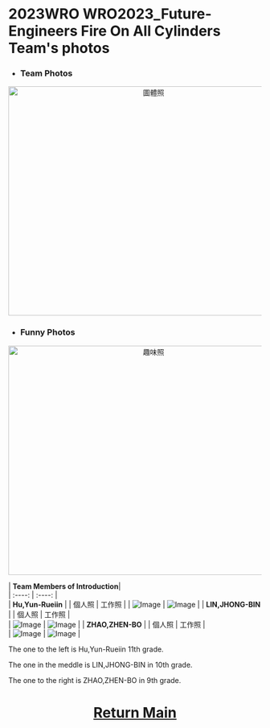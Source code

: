 2023WRO WRO2023_Future-Engineers Fire On All Cylinders  
Team's photos  
====
- ### Team Photos  
<div align="center"><img src="team_photo.jpg" width = "562" height = "456" alt="圖體照"  />  </div>  

- ### Funny Photos  
<div align="center"><img src="funny_photo.jpg" width = "562" height = "456" alt="趣味照" /> </div>  

| __Team Members of Introduction__|  
| :----: | :----: |  
| __Hu,Yun-Rueiin__  |
|  個人照 | 工作照 |
| <img src="Hu.jpg" alt="Image"> | <img src="Right_view.png" alt="Image"> |
| __LIN,JHONG-BIN__  |
| 個人照  |  工作照   |    
| <img src="lin.jpg" alt="Image"> | <img src="IMG_8198.JPG" alt="Image"> |
| __ZHAO,ZHEN-BO__  |
|  個人照  |  工作照   |   
| <img src="Bo.jpg" alt="Image"> | <img src="IMG_8202.JPG" alt="Image"> |   


The one to the left is Hu,Yun-Rueiin 11th grade.  

The one in the meddle is LIN,JHONG-BIN in 10th grade.  

The one to the right is ZHAO,ZHEN-BO in 9th grade.  

# <div align="center">[Return Main](../)</div>  

